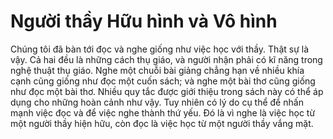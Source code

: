 # Người thầy Hữu hình và Vô hình

Chúng tôi đã bàn tới đọc và nghe giống như việc học với thầy. Thật sự là vậy.
Cả hai đều là những cách thụ giáo, và người nhận phải có kĩ năng trong nghệ thuật
thụ giáo. Nghe một chuỗi bài giảng chẳng hạn về nhiều khía cạnh cũng giống như
đọc một cuốn sách; và nghe một bài thơ cũng giống như đọc một bài thơ. Nhiều quy
tắc được giới thiệu trong sách này có thể áp dụng cho những hoàn cảnh như vậy.
Tuy nhiên có lý do cụ thể để nhấn mạnh việc đọc và để việc nghe thành thứ yếu.
Đó là vì nghe là việc học từ một người thầy hiện hữu, còn đọc là việc học từ
một người thầy vắng mặt.